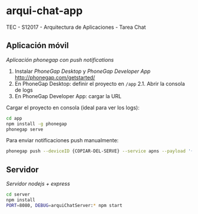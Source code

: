 # arqui-chat-app

TEC - S12017 - Arquitectura de Aplicaciones - Tarea Chat

## Aplicación móvil

_Aplicación phonegap con push notifications_

1. Instalar *PhoneGap Desktop* y *PhoneGap Developer App*
http://phonegap.com/getstarted/
2. En PhoneGap Desktop: definir el proyecto en `/app`
2.1. Abrir la consola de logs
3. En PhoneGap Developer App: cargar la URL

Cargar el proyecto en consola (ideal para ver los logs):
```bash
cd app
npm install -g phonegap
phonegap serve
```

Para enviar notificaciones push manualmente:
```bash
phonegap push --deviceID {COPIAR-DEL-SERVE} --service apns --payload '{"aps":{"alert":"Hello World"}}'
```

## Servidor

_Servidor nodejs + express_

```bash
cd server
npm install
PORT=8080, DEBUG=arquiChatServer:* npm start
```